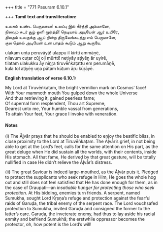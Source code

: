 +++
title = "771 Pasuram 6.10.1"

+++
**Tamil text and transliteration:**

உலகம் உண்ட பெருவாயா! உலப்பு இல் கீர்த்தி அம்மானே,  
நிலவும் சுடர் சூழ் ஒளி மூர்த்தி! நெடியாய் அடியேன் ஆர் உயிரே,  
திலதம் உலகுக்கு ஆய் நின்ற திருவேங்கடத்து எம் பெருமானே,  
குல தொல் அடியேன் உன பாதம் கூடும் ஆறு கூறாயே.

ulakam uṇṭa peruvāyā! ulappu il kīrtti ammāṉē,  
nilavum cuṭar cūḻ oḷi mūrtti! neṭiyāy aṭiyēṉ ār uyirē,  
tilatam ulakukku āy niṉṟa tiruvēṅkaṭattu em perumāṉē,  
kula tol aṭiyēṉ uṉa pātam kūṭum āṟu kūṟāyē.

**English translation of verse 6.10.1:**

My Lord at Tiruvēṅkaṭam, the bright vermilion mark on Cosmos’ face!  
With Your mammoth mouth You gulped down the whole Universe  
And thus retrieving it, gained peerless fame;  
Of supernal form resplendent, Thou art Supreme,  
Dearest unto me, Your humble vassal from generations,  
To attain Your feet, Your grace I invoke with veneration.

#### Notes

\(i\) The Āḻvār prays that he should be enabled to enjoy the beatific bliss, in close proximity to the Lord at Tiruvēṅkaṭam. The Āḻvār’s grief, in not being able to get at the Lord’s feet, calls for the same attention on His part, as the great deluge when He did sustain all the worlds, with their contents, inside His stomach. All that fame, He derived by that great gesture, will be totally nullified in case He didn’t relieve the Āḻvār’s distress.

\(ii\) The great Saviour is indeed large-mouthed, as the Āḻvār puts it. Pledged to protect the supplicants who seek refuge in Him, He goes the whole hog out and still does not feel satisfied that He has done enough for them, as in the case of Draupati—an *insatiable hunger for protecting those who seek protection*. At His bidding, enemies turn friends. A serpent, named Sumukha, sought Lord Kṛṣṇa’s refuge and protection against the fearful raids of Garuḍa, the tribal enemy of the serpent race. The Lord vouchsafed protection to Sumukha, invited Garuḍa and consigned the former to the latter’s care. Garuḍa, the inveterate enemy, had thus to lay aside his racial enmity and befriend Sumukhā; the erstwhile oppressor becomes the protector, oh, how potent is the Lord’s will!


